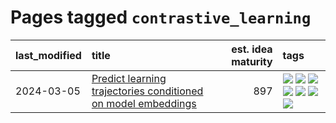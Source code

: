 # Pages tagged `contrastive_learning`

|last_modified|title|est. idea maturity|tags
|:---|:---|---:|:---|
|2024-03-05|[Predict learning trajectories conditioned on model embeddings](../learning_traj_cond_pred.md)|897|[![](https://img.shields.io/badge/tag-code_gen-0e5ec)](../tags/code_gen.md) [![](https://img.shields.io/badge/tag-contrastive_learning-36f98)](../tags/contrastive_learning.md) [![](https://img.shields.io/badge/tag-experimental-c6963e)](../tags/experimental.md) [![](https://img.shields.io/badge/tag-llm-3a9a4f)](../tags/llm.md) [![](https://img.shields.io/badge/tag-open_ai-d9f12f)](../tags/open_ai.md) [![](https://img.shields.io/badge/tag-open_source-6013c8)](../tags/open_source.md) [![](https://img.shields.io/badge/tag-public_good-fe76cf)](../tags/public_good.md)|